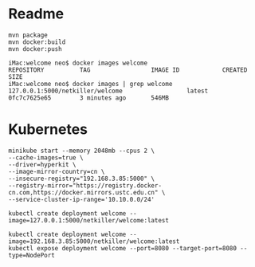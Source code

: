 # Readme

	mvn package
	mvn docker:build
	mvn docker:push
	
	iMac:welcome neo$ docker images welcome
	REPOSITORY          TAG                 IMAGE ID            CREATED             SIZE
	iMac:welcome neo$ docker images | grep welcome
	127.0.0.1:5000/netkiller/welcome                  latest              0fc7c7625e65        3 minutes ago       546MB
	
# Kubernetes



	minikube start --memory 2048mb --cpus 2 \
	--cache-images=true \
	--driver=hyperkit \
	--image-mirror-country=cn \
	--insecure-registry="192.168.3.85:5000" \
	--registry-mirror="https://registry.docker-cn.com,https://docker.mirrors.ustc.edu.cn" \
	--service-cluster-ip-range='10.10.0.0/24'
	
	kubectl create deployment welcome --image=127.0.0.1:5000/netkiller/welcome:latest
	
	kubectl create deployment welcome --image=192.168.3.85:5000/netkiller/welcome:latest
	kubectl expose deployment welcome --port=8080 --target-port=8080 --type=NodePort